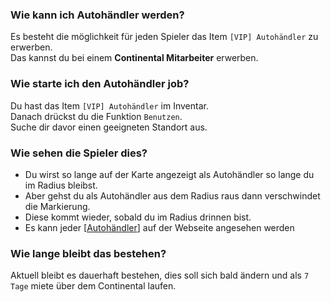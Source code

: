 ### Wie kann ich Autohändler werden?

Es besteht die möglichkeit für jeden Spieler das Item  ``[VIP] Autohändler`` zu erwerben.\
Das kannst du bei einem **Continental Mitarbeiter** erwerben.

### Wie starte ich den Autohändler job?

Du hast das Item ``[VIP] Autohändler`` im Inventar. \
Danach drückst du die Funktion ``Benutzen``. \
Suche dir davor einen geeigneten Standort aus.

### Wie sehen die Spieler dies?

+ Du wirst so lange auf der Karte angezeigt als Autohändler so lange du im Radius bleibst.
+ Aber gehst du als Autohändler aus dem Radius raus dann verschwindet die Markierung.
+ Diese kommt wieder, sobald du im Radius drinnen bist.
+ Es kann jeder \[[Autohändler](https://www.grp.plus/cardealers)] auf der Webseite angesehen werden

### Wie lange bleibt das bestehen?

Aktuell bleibt es dauerhaft bestehen, dies soll sich bald ändern und als ``7 Tage`` miete über dem Continental laufen.

